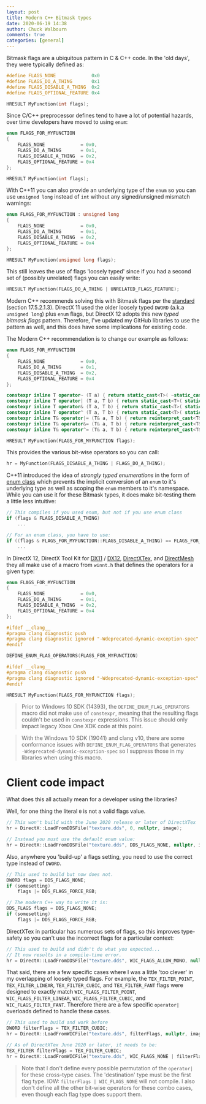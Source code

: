 ```yaml
---
layout: post
title: Modern C++ Bitmask types
date: 2020-06-19 14:38
author: Chuck Walbourn
comments: true
categories: [general]
---
```


Bitmask flags are a ubiquitous pattern in C & C++ code. In the 'old days', they were typically defined as:

```cpp
#define FLAGS_NONE             0x0
#define FLAGS_DO_A_THING       0x1
#define FLAGS_DISABLE_A_THING  0x2
#define FLAGS_OPTIONAL_FEATURE 0x4

HRESULT MyFunction(int flags);
```

Since C/C++ preprocessor defines tend to have a lot of potential hazards, over time developers have moved to using ``enum``:

```cpp
enum FLAGS_FOR_MYFUNCTION
{
    FLAGS_NONE             = 0x0,
    FLAGS_DO_A_THING       = 0x1,
    FLAGS_DISABLE_A_THING  = 0x2,
    FLAGS_OPTIONAL_FEATURE = 0x4
};

HRESULT MyFunction(int flags);
```

With C++11 you can also provide an underlying type of the ``enum`` so you can use ``unsigned long`` instead of ``int`` without any signed/unsigned mismatch warnings:

```cpp
enum FLAGS_FOR_MYFUNCTION : unsigned long
{
    FLAGS_NONE             = 0x0,
    FLAGS_DO_A_THING       = 0x1,
    FLAGS_DISABLE_A_THING  = 0x2,
    FLAGS_OPTIONAL_FEATURE = 0x4
};

HRESULT MyFunction(unsigned long flags);
```

This still leaves the use of flags 'loosely typed' since if you had a second set of (possibly unrelated) flags you can easily write:

```cpp
HRESULT MyFunction(FLAGS_DO_A_THING | UNRELATED_FLAGS_FEATURE);
```

Modern C++ recommends solving this with Bitmask flags per the [standard](http://www.open-std.org/jtc1/sc22/wg21/docs/papers/2012/n3485.pdf) (section 17.5.2.1.3). DirectX 11 used the older loosely typed ``DWORD`` (a.k.a ``unsigned long``) plus ``enum`` flags, but DirectX 12 adopts this new *typed bitmask flags* pattern. Therefore, I've updated my GitHub libraries to use the pattern as well, and this does have some implications for existing code.
<!--more-->

The Modern C++ recommendation is to change our example as follows:

```cpp
enum FLAGS_FOR_MYFUNCTION
{
    FLAGS_NONE             = 0x0,
    FLAGS_DO_A_THING       = 0x1,
    FLAGS_DISABLE_A_THING  = 0x2,
    FLAGS_OPTIONAL_FEATURE = 0x4
};

constexpr inline T operator~ (T a) { return static_cast<T>( ~static_cast<std::underlying_type<T>::type>(a) ); }
constexpr inline T operator| (T a, T b) { return static_cast<T>( static_cast<std::underlying_type<T>::type>(a) | static_cast<std::underlying_type<T>::type>(b) ); }
constexpr inline T operator& (T a, T b) { return static_cast<T>( static_cast<std::underlying_type<T>::type>(a) & static_cast<std::underlying_type<T>::type>(b) ); }
constexpr inline T operator^ (T a, T b) { return static_cast<T>( static_cast<std::underlying_type<T>::type>(a) ^ static_cast<std::underlying_type<T>::type>(b) ); }
constexpr inline T& operator|= (T& a, T b) { return reinterpret_cast<T&>( reinterpret_cast<std::underlying_type<T>::type&>(a) |= static_cast<std::underlying_type<T>::type>(b) ); }
constexpr inline T& operator&= (T& a, T b) { return reinterpret_cast<T&>( reinterpret_cast<std::underlying_type<T>::type&>(a) &= static_cast<std::underlying_type<T>::type>(b) ); }
constexpr inline T& operator^= (T& a, T b) { return reinterpret_cast<T&>( reinterpret_cast<std::underlying_type<T>::type&>(a) ^= static_cast<std::underlying_type<T>::type>(b) ); }

HRESULT MyFunction(FLAGS_FOR_MYFUNCTION flags);
```

This provides the various bit-wise operators so you can call:

```cpp
hr = MyFunction(FLAGS_DISABLE_A_THING | FLAGS_DO_A_THING);
```

C++11 introduced the idea of *strongly typed enumerations* in the form of [enum class](https://en.cppreference.com/w/cpp/language/enum) which prevents the implicit conversion of an ``enum`` to it's underlying type as well as scoping the ``enum`` members to it's namespace. While you can use it for these Bitmask types, it does make bit-testing them a little less intuitive:

```cpp
// This compiles if you used enum, but not if you use enum class
if (flags & FLAGS_DISABLE_A_THING)
    ...

// For an enum class, you have to use:
if ((flags & FLAGS_FOR_MYFUNCTION::FLAGS_DISABLE_A_THING) == FLAGS_FOR_MYFUNCTION::FLAGS_DISABLE_A_THING)
    ...
```

In DirectX 12, DirectX Tool Kit for [DX11](https://github.com/microsoft/DirectXTK) / [DX12](https://github.com/microsoft/DirectXTK12), [DirectXTex](https://github.com/microsoft/DirectXTex), and [DirectMesh](https://github.com/microsoft/DirectXMesh) they all make use of a macro from ``winnt.h`` that defines the operators for a given type:

```cpp
enum FLAGS_FOR_MYFUNCTION
{
    FLAGS_NONE             = 0x0,
    FLAGS_DO_A_THING       = 0x1,
    FLAGS_DISABLE_A_THING  = 0x2,
    FLAGS_OPTIONAL_FEATURE = 0x4
};

#ifdef __clang__
#pragma clang diagnostic push
#pragma clang diagnostic ignored "-Wdeprecated-dynamic-exception-spec"
#endif

DEFINE_ENUM_FLAG_OPERATORS(FLAGS_FOR_MYFUNCTION)

#ifdef __clang__
#pragma clang diagnostic push
#pragma clang diagnostic ignored "-Wdeprecated-dynamic-exception-spec"
#endif

HRESULT MyFunction(FLAGS_FOR_MYFUNCTION flags);
```

> Prior to Windows 10 SDK (14393), the ``DEFINE_ENUM_FLAG_OPERATORS`` macro did not make use of ``constexpr``, meaning that the resulting flags couldn't be used in ``constexpr`` expressions. This issue should only impact legacy Xbox One XDK code at this point.

> With the Windows 10 SDK (19041) and clang v10, there are some conformance issues with ``DEFINE_ENUM_FLAG_OPERATORS`` that generates ``-Wdeprecated-dynamic-exception-spec`` so I suppress those in my libraries when using this macro.

# Client code impact

What does this all actually mean for a developer using the libraries?

Well, for one thing the literal ``0`` is not a valid flags value.

```cpp
// This won't build with the June 2020 release or later of DirectXTex
hr = DirectX::LoadFromDDSFile("texture.dds", 0, nullptr, image);

// Instead you must use the default enum value:
hr = DirectX::LoadFromDDSFile("texture.dds", DDS_FLAGS_NONE, nullptr, image);
```

Also, anywhere you 'build-up' a flags setting, you need to use the correct type instead of ``DWORD``.

```cpp
// This used to build but now does not.
DWORD flags = DDS_FLAGS_NONE;
if (somesetting)
    flags |= DDS_FLAGS_FORCE_RGB;

// The modern C++ way to write it is:
DDS_FLAGS flags = DDS_FLAGS_NONE;
if (somesetting)
    flags |= DDS_FLAGS_FORCE_RGB;
```

DirectXTex in particular has numerous sets of flags, so this improves type-safety so you can't use the incorrect flags for a particular context:

```cpp
// This used to build and didn't do what you expected...
// It now results in a compile-time error.
hr = DirectX::LoadFromDDSFile("texture.dds", WIC_FLAGS_ALLOW_MONO, nullptr, image);
```

That said, there are a few specific cases where I was a little 'too clever' in my overlapping of loosely typed flags. For example, the ``TEX_FILTER_POINT``, ``TEX_FILTER_LINEAR``, ``TEX_FILTER_CUBIC``, and ``TEX_FILTER_FANT`` flags were designed to exactly match ``WIC_FLAGS_FILTER_POINT``, ``WIC_FLAGS_FILTER_LINEAR``, ``WIC_FLAGS_FILTER_CUBIC``, and ``WIC_FLAGS_FILTER_FANT``. Therefore there are a few specific ``operator|`` overloads defined to handle these cases.

```cpp
// This used to build and work before
DWORD filterFlags = TEX_FILTER_CUBIC;
hr = DirectX::LoadFromWICFile("texture.dds", filterFlags, nullptr, image);

// As of DirectXTex June 2020 or later, it needs to be:
TEX_FILTER filterFlags = TEX_FILTER_CUBIC;
hr = DirectX::LoadFromWICFile("texture.dds", WIC_FLAGS_NONE | filterFlags, nullptr, image);
```

> Note that I don't define every possible permutation of the ``operator|`` for these cross-type cases. The 'destination' type must be the first flag type. IOW: ``filterFlags | WIC_FLAGS_NONE`` will not compile. I also don't define all the other bit-wise operators for these combo cases, even though each flag type does support them.
